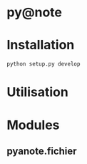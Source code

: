 # py@note

# Installation

```
python setup.py develop
```

# Utilisation


# Modules

## pyanote.fichier

